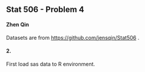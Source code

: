 ## Stat 506 - Problem 4

#### Zhen Qin

Datasets are from https://github.com/jensqin/Stat506 .

#### 2.

First load sas data to R environment.



